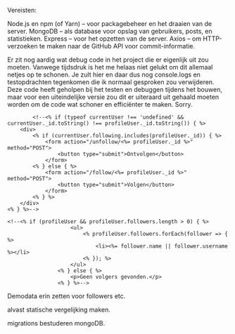 Vereisten:

Node.js en npm (of Yarn) – voor packagebeheer en het draaien van de server.
MongoDB – als database voor opslag van gebruikers, posts, en statistieken.
Express – voor het opzetten van de server.
Axios – om HTTP-verzoeken te maken naar de GitHub API voor commit-informatie.

Er zit nog aardig wat debug code in het project die er eigenlijk uit zou moeten. Vanwege tijdsdruk is het me helaas niet gelukt om dit allemaal netjes op te schonen. Je zult hier en daar dus nog console.logs en testopdrachten tegenkomen die ik normaal gesproken zou verwijderen. Deze code heeft geholpen bij het testen en debuggen tijdens het bouwen, maar voor een uiteindelijke versie zou dit er uiteraard uit gehaald moeten worden om de code wat schoner en efficiënter te maken. Sorry.


            <!--<% if (typeof currentUser !== 'undefined' && currentUser._id.toString() !== profileUser._id.toString()) { %>
        <div>
            <% if (currentUser.following.includes(profileUser._id)) { %>
                <form action="/unfollow/<%= profileUser._id %>" method="POST">
                    <button type="submit">Ontvolgen</button>
                </form>
            <% } else { %>
                <form action="/follow/<%= profileUser._id %>" method="POST">
                    <button type="submit">Volgen</button>
                </form>
            <% } %>
        </div>
    <% } %>-->

    <!--<% if (profileUser && profileUser.followers.length > 0) { %>
                        <ul>
                            <% profileUser.followers.forEach(follower => { %>
                                <li><%= follower.name || follower.username %></li>
                            <% }); %>
                        </ul>
                    <% } else { %>
                        <p>Geen volgers gevonden.</p>
                    <% } %>-->


Demodata erin zetten voor followers etc. 

alvast statische vergelijking maken. 

migrations bestuderen mongoDB. 